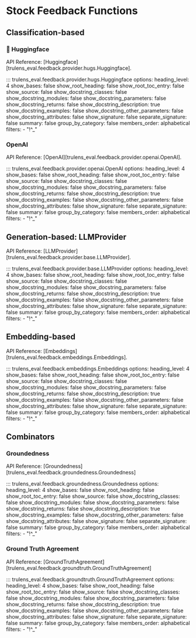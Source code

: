 # Stock Feedback Functions

## Classification-based

### 🤗 Huggingface

API Reference: [Huggingface][trulens_eval.feedback.provider.hugs.Huggingface].

::: trulens_eval.feedback.provider.hugs.Huggingface
    options:
        heading_level: 4
        show_bases: false
        show_root_heading: false
        show_root_toc_entry: false
        show_source: false
        show_docstring_classes: false
        show_docstring_modules: false
        show_docstring_parameters: false
        show_docstring_returns: false
        show_docstring_description: true
        show_docstring_examples: false
        show_docstring_other_parameters: false
        show_docstring_attributes: false
        show_signature: false
        separate_signature: false
        summary: false
        group_by_category: false
        members_order: alphabetical
        filters:
            - "!^_"

### OpenAI

API Reference: [OpenAI][trulens_eval.feedback.provider.openai.OpenAI].

::: trulens_eval.feedback.provider.openai.OpenAI
    options:
        heading_level: 4
        show_bases: false
        show_root_heading: false
        show_root_toc_entry: false
        show_source: false
        show_docstring_classes: false
        show_docstring_modules: false
        show_docstring_parameters: false
        show_docstring_returns: false
        show_docstring_description: true
        show_docstring_examples: false
        show_docstring_other_parameters: false
        show_docstring_attributes: false
        show_signature: false
        separate_signature: false
        summary: false
        group_by_category: false
        members_order: alphabetical
        filters:
            - "!^_"

## Generation-based: LLMProvider

API Reference: [LLMProvider][trulens_eval.feedback.provider.base.LLMProvider].

::: trulens_eval.feedback.provider.base.LLMProvider
    options:
        heading_level: 4
        show_bases: false
        show_root_heading: false
        show_root_toc_entry: false
        show_source: false
        show_docstring_classes: false
        show_docstring_modules: false
        show_docstring_parameters: false
        show_docstring_returns: false
        show_docstring_description: true
        show_docstring_examples: false
        show_docstring_other_parameters: false
        show_docstring_attributes: false
        show_signature: false
        separate_signature: false
        summary: false
        group_by_category: false
        members_order: alphabetical
        filters:
            - "!^_"


## Embedding-based

API Reference: [Embeddings][trulens_eval.feedback.embeddings.Embeddings].

::: trulens_eval.feedback.embeddings.Embeddings
    options:
        heading_level: 4
        show_bases: false
        show_root_heading: false
        show_root_toc_entry: false
        show_source: false
        show_docstring_classes: false
        show_docstring_modules: false
        show_docstring_parameters: false
        show_docstring_returns: false
        show_docstring_description: true
        show_docstring_examples: false
        show_docstring_other_parameters: false
        show_docstring_attributes: false
        show_signature: false
        separate_signature: false
        summary: false
        group_by_category: false
        members_order: alphabetical
        filters:
            - "!^_"

## Combinators

### Groundedness

API Reference: [Groundedness][trulens_eval.feedback.groundedness.Groundedness]

::: trulens_eval.feedback.groundedness.Groundedness
    options:
        heading_level: 4
        show_bases: false
        show_root_heading: false
        show_root_toc_entry: false
        show_source: false
        show_docstring_classes: false
        show_docstring_modules: false
        show_docstring_parameters: false
        show_docstring_returns: false
        show_docstring_description: true
        show_docstring_examples: false
        show_docstring_other_parameters: false
        show_docstring_attributes: false
        show_signature: false
        separate_signature: false
        summary: false
        group_by_category: false
        members_order: alphabetical
        filters:
            - "!^_"


### Ground Truth Agreement

API Reference: [GroundTruthAgreement][trulens_eval.feedback.groundtruth.GroundTruthAgreement]

::: trulens_eval.feedback.groundtruth.GroundTruthAgreement
    options:
        heading_level: 4
        show_bases: false
        show_root_heading: false
        show_root_toc_entry: false
        show_source: false
        show_docstring_classes: false
        show_docstring_modules: false
        show_docstring_parameters: false
        show_docstring_returns: false
        show_docstring_description: true
        show_docstring_examples: false
        show_docstring_other_parameters: false
        show_docstring_attributes: false
        show_signature: false
        separate_signature: false
        summary: false
        group_by_category: false
        members_order: alphabetical
        filters:
            - "!^_"

